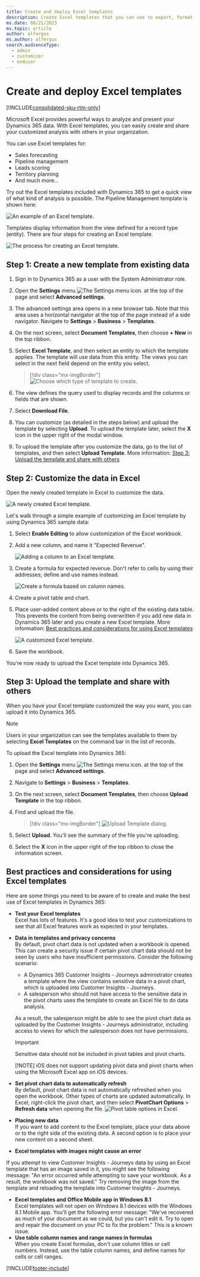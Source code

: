 ```yaml
---
title: Create and deploy Excel templates
description: Create Excel templates that you can use to export, format, and share data from multiple records in Dynamics 365 Customer Insights - Journeys.
ms.date: 08/21/2023
ms.topic: article
author: alfergus
ms.author: alfergus
search.audienceType: 
  - admin
  - customizer
  - enduser
---
```


# Create and deploy Excel templates

[!INCLUDE[consolidated-sku-rtm-only](./includes/consolidated-sku-rtm-only.md)]

Microsoft Excel provides powerful ways to analyze and present your Dynamics 365 data. With Excel templates, you can easily create and share your customized analysis with others in your organization.

You can use Excel templates for:

- Sales forecasting
- Pipeline management
- Leads scoring
- Territory planning
- And much more…

Try out the Excel templates included with Dynamics 365 to get a quick view of what kind of analysis is possible. The Pipeline Management template is shown here:

![An example of an Excel template.](media/excel-template.png "An example of an Excel template")

Templates display information from the view defined for a record type (entity). There are four steps for creating an Excel template.

![The process for creating an Excel template.](media/excel-template-process-ill.png "The process for creating an Excel template")

## Step 1: Create a new template from existing data

1. Sign in to Dynamics 365 as a user with the System Administrator role.

1. Open the **Settings** menu ![The Settings menu icon.](media/settings-icon.png "The Settings menu icon") at the top of the page and select **Advanced settings**.

1. The advanced settings area opens in a new browser tab. Note that this area uses a horizontal navigator at the top of the page instead of a side navigator. Navigate to **Settings** > **Business** > **Templates**.

1. On the next screen, select **Document Templates**, then choose **+ New** in the top ribbon.

1. Select **Excel Template**, and then select an entity to which the template applies. The template will use data from this entity. The views you can select in the next field depend on the entity you select.

    > [!div class="mx-imgBorder"]
    > ![Choose which type of template to create.](media/create-template-type2.png "Choose which type of template to create")

1. The view defines the query used to display records and the columns or fields that are shown.

1. Select **Download File**.

1. You can customize (as detailed in the steps below) and upload the template by selecting **Upload**. To upload the template later, select the **X** icon in the upper right of the modal window.

1. To upload the template after you customize the data, go to the list of templates, and then select **Upload Template**. More information: [Step 3: Upload the template and share with others](#step-3-upload-the-template-and-share-with-others)

## Step 2: Customize the data in Excel

Open the newly created template in Excel to customize the data.

![A newly created Excel template.](media/excel-new-template.png "A newly created Excel template")

Let's walk through a simple example of customizing an Excel template by using Dynamics 365 sample data:

1. Select **Enable Editing** to allow customization of the Excel workbook.

2. Add a new column, and name it "Expected Revenue".

    ![Adding a column to an Excel template.](media/excel-new-column.png "Adding a column to an Excel template")

3. Create a formula for expected revenue. Don't refer to cells by using their addresses; define and use names instead.

    ![Create a formula based on column names.](media/excel-formula.png "Create a formula based on column names")

4. Create a pivot table and chart.

5. Place user-added content above or to the right of the existing data table. This prevents the content from being overwritten if you add new data in Dynamics 365 later and you create a new Excel template. More information: [Best practices and considerations for using Excel templates](#best-practices-and-considerations-for-using-excel-templates)

    ![A customized Excel template.](media/excel-graph.png "A customized Excel template")

6. Save the workbook.

You're now ready to upload the Excel template into Dynamics 365.

## Step 3: Upload the template and share with others

When you have your Excel template customized the way you want, you can upload it into Dynamics 365.

> [!NOTE]
> Users in your organization can see the templates available to them by selecting **Excel Templates** on the command bar in the list of records.

To upload the Excel template into Dynamics 365:

1. Open the **Settings** menu ![The Settings menu icon.](media/settings-icon.png "The Settings menu icon") at the top of the page and select **Advanced settings**.

1. Navigate to **Settings** > **Business** > **Templates**.

1. On the next screen, select **Document Templates**, then choose **Upload Template** in the top ribbon.

1. Find and upload the file.

    > [!div class="mx-imgBorder"]
    > ![Upload Template dialog.](media/excel-upload-template2.png "Upload Template dialog")

1. Select **Upload**. You'll see the summary of the file you're uploading.

1. Select the **X** icon in the upper right of the top ribbon to close the information screen.

<a name="best-practices-and-considerations-for-using-excel-templates"></a>

## Best practices and considerations for using Excel templates

Here are some things you need to be aware of to create and make the best use of Excel templates in Dynamics 365:

- **Test your Excel templates**  
  Excel has lots of features. It's a good idea to test your customizations to see that all Excel features work as expected in your templates.
- **Data in templates and privacy concerns**  
  By default, pivot chart data is not updated when a workbook is opened. This can create a security issue if certain pivot chart data should not be seen by users who have insufficient permissions. Consider the following scenario:
  - A Dynamics 365 Customer Insights - Journeys administrator creates a template where the view contains sensitive data in a pivot chart, which is uploaded into Customer Insights - Journeys.
  - A salesperson who should not have access to the sensitive data in the pivot charts uses the template to create an Excel file to do data analysis.

  As a result, the salesperson might be able to see the pivot chart data as uploaded by the Customer Insights - Journeys administrator, including access to views for which the salesperson does not have permissions.
  > [!IMPORTANT]
  > Sensitive data should not be included in pivot tables and pivot charts.
  > 
  > [!NOTE]
  > iOS does not support updating pivot data and pivot charts when using the Microsoft Excel app on iOS devices.
- **Set pivot chart data to automatically refresh**  
  By default, pivot chart data is not automatically refreshed when you open the workbook. Other types of charts are updated automatically. In Excel, right-click the pivot chart, and then select **PivotChart Options** > **Refresh data** when opening the file.
  ![Pivot table options in Excel.](media/excel-pivot-options-ill.png "Set pivot chart data to be automatically refreshed")
- **Placing new data**  
  If you want to add content to the Excel template, place your data above or to the right side of the existing data. A second option is to place your new content on a second sheet.
- **Excel templates with images might cause an error**  

If you attempt to view Customer Insights - Journeys data by using an Excel template that has an image saved in it, you might see the following message: "An error occurred while attempting to save your workbook. As a result, the workbook was not saved." Try removing the image from the template and reloading the template into Customer Insights - Journeys.
- **Excel templates and Office Mobile app in Windows 8.1**  
  Excel templates will not open on Windows 8.1 devices with the Windows 8.1 Mobile app. You'll get the following error message: "We've recovered as much of your document as we could, but you can't edit it. Try to open and repair the document on your PC to fix the problem." This is a known issue.
- **Use table column names and range names in formulas**  
  When you create Excel formulas, don't use column titles or cell numbers. Instead, use the table column names, and define names for cells or cell ranges.

[!INCLUDE[footer-include](./includes/footer-banner.md)]
